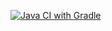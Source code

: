 [![Java CI with Gradle](https://github.com/ElizabeV/Pattern_1/actions/workflows/gradle.yml/badge.svg)](https://github.com/ElizabeV/Pattern_1/actions/workflows/gradle.yml)
